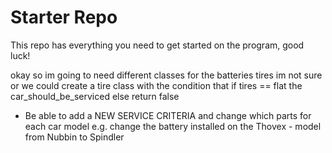 # Starter Repo
This repo has everything you need to get started on the program, good luck!

okay so im going to need different classes for the batteries 
tires im not sure or we could create a tire class with the condition that 
if tires == flat the car_should_be_serviced
else 
return false
* Be able to add a NEW SERVICE CRITERIA and change which parts 
for each car model 
e.g. change the battery installed on the Thovex - model from 
Nubbin to Spindler 